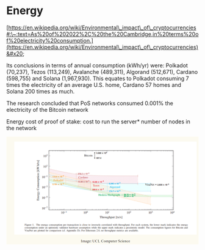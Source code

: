 # Energy

[https://en.wikipedia.org/wiki/Environmental\_impact\_of\_cryptocurrencies#:\~:text=As%20of%202022%2C%20the%20Cambridge,in%20terms%20of%20electricity%20consumption.](https://en.wikipedia.org/wiki/Environmental\_impact\_of\_cryptocurrencies)&#x20;

Its conclusions in terms of annual consumption (kWh/yr) were: Polkadot (70,237), Tezos (113,249), Avalanche (489,311), Algorand (512,671), Cardano (598,755) and Solana (1,967,930). This equates to Polkadot consuming 7 times the electricity of an average U.S. home, Cardano 57 homes and Solana 200 times as much.&#x20;

The research concluded that PoS networks consumed 0.001% the electricity of the Bitcoin network



Energy cost of proof of stake: cost to run the server\* number of nodes in the network

![](<../../../../.gitbook/assets/image (10).png>)
